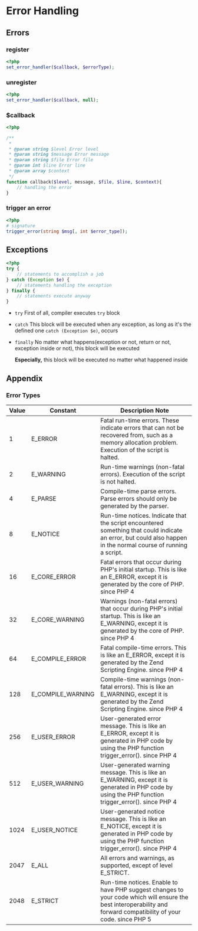 # Error Handling

## Errors

### register

```php
<?php
set_error_handler($callback, $errorType);
```

### unregister

```php
<?php
set_error_handler($callback, null);
```

### $callback

```php
<?php

/**
 *
 * @param string $level Error level
 * @param string $message Error message
 * @param string $file Error file
 * @param int $line Error line
 * @param array $context
 */
function callback($level, message, $file, $line, $context){
    // handling the error
}
```

### trigger an error

```php
<?php
# signature
trigger_error(string $msg[, int $error_type]);
```


## Exceptions

```php
<?php
try {
    // statements to accomplish a job
} catch (Exception $e) {
    // statements handling the exception
} finally {
    // statements execute anyway
}
```

- `try`
    First of all, compiler executes `try` block
- `catch`
    This block will be executed when any exception, as long as it's the defined one `catch (Exception $e)`, occurs
- `finally`
    No matter what happens(exception or not, return or not, exception inside or not), this block will be executed

    **Especially,** this block will be executed no matter what happened inside 

## Appendix

### Error Types

Value   | Constant | Description Note
--- | --- | ---
1   | E_ERROR   | Fatal run-time errors. These indicate errors that can not be recovered from, such as a memory allocation problem. Execution of the script is halted.
2   | E_WARNING | Run-time warnings (non-fatal errors). Execution of the script is not halted.    
4   | E_PARSE   | Compile-time parse errors. Parse errors should only be generated by the parser. 
8   | E_NOTICE  | Run-time notices. Indicate that the script encountered something that could indicate an error, but could also happen in the normal course of running a script.
16  | E_CORE_ERROR  | Fatal errors that occur during PHP's initial startup. This is like an E_ERROR, except it is generated by the core of PHP.   since PHP 4
32  | E_CORE_WARNING    | Warnings (non-fatal errors) that occur during PHP's initial startup. This is like an E_WARNING, except it is generated by the core of PHP.  since PHP 4
64  | E_COMPILE_ERROR   | Fatal compile-time errors. This is like an E_ERROR, except it is generated by the Zend Scripting Engine.    since PHP 4
128 | E_COMPILE_WARNING | Compile-time warnings (non-fatal errors). This is like an E_WARNING, except it is generated by the Zend Scripting Engine.   since PHP 4
256 | E_USER_ERROR  | User-generated error message. This is like an E_ERROR, except it is generated in PHP code by using the PHP function trigger_error().    since PHP 4
512 | E_USER_WARNING| User-generated warning message. This is like an E_WARNING, except it is generated in PHP code by using the PHP function trigger_error().    since PHP 4
1024| E_USER_NOTICE | User-generated notice message. This is like an E_NOTICE, except it is generated in PHP code by using the PHP function trigger_error().  since PHP 4
2047| E_ALL | All errors and warnings, as supported, except of level E_STRICT.
2048| E_STRICT  | Run-time notices. Enable to have PHP suggest changes to your code which will ensure the best interoperability and forward compatibility of your code.   since PHP 5

